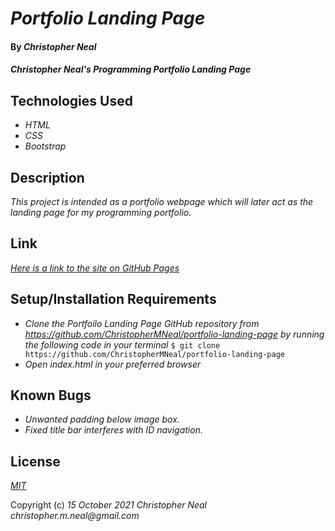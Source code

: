 # _Portfolio Landing Page_

#### By _**Christopher Neal**_

#### _Christopher Neal's Programming Portfolio Landing Page_

## Technologies Used

* _HTML_
* _CSS_
* _Bootstrap_

## Description

_This project is intended as a portfolio webpage which will later act as the landing page for my programming portfolio._

## Link
_[Here is a link to the site on GitHub Pages](https://christophermneal.github.io/portfolio-landing-page/)_

## Setup/Installation Requirements

* _Clone the Portfoilo Landing Page GitHub repository from https://github.com/ChristopherMNeal/portfolio-landing-page by running the following code in your terminal_
`$ git clone https://github.com/ChristopherMNeal/portfolio-landing-page`
* _Open index.html in your preferred browser_

## Known Bugs

* _Unwanted padding below image box._
* _Fixed title bar interferes with ID navigation._

## License

_[MIT](LICENSE.md)_

Copyright (c) _15 October 2021_ _Christopher Neal_ _christopher.m.neal@gmail.com_
